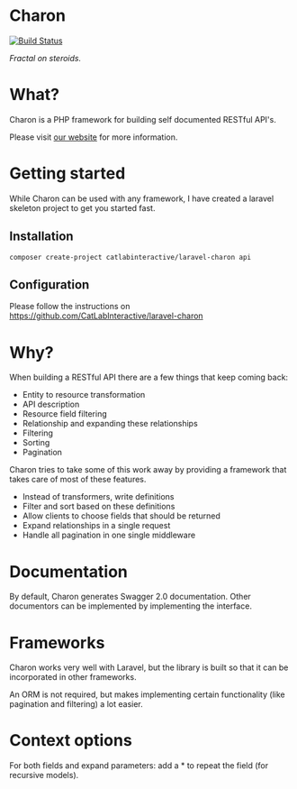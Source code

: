 # Charon
[![Build Status](https://travis-ci.org/CatLabInteractive/charon.svg?branch=master)](https://travis-ci.org/CatLabInteractive/charon)

*Fractal on steroids.*

What?
=====
Charon is a PHP framework for building self documented RESTful API's.

Please visit [our website](https://charon.catlab.eu/) for more information.

Getting started
===============
While Charon can be used with any framework, I have created a laravel
skeleton project to get you started fast.

Installation
------------
`composer create-project catlabinteractive/laravel-charon api`

Configuration
-------------
Please follow the instructions on 
https://github.com/CatLabInteractive/laravel-charon

Why?
====
When building a RESTful API there are a few things that keep coming back:
 * Entity to resource transformation
 * API description
 * Resource field filtering
 * Relationship and expanding these relationships
 * Filtering
 * Sorting
 * Pagination

Charon tries to take some of this work away by providing a 
framework that takes care of most of these features.
 * Instead of transformers, write definitions
 * Filter and sort based on these definitions
 * Allow clients to choose fields that should be returned
 * Expand relationships in a single request
 * Handle all pagination in one single middleware

Documentation
=============
By default, Charon generates Swagger 2.0 documentation. Other 
documentors can be implemented by implementing the interface.

Frameworks
==========
Charon works very well with Laravel, but the library is built
so that it can be incorporated in other frameworks.

An ORM is not required, but makes implementing certain functionality
(like pagination and filtering) a lot easier.

Context options
===============
For both fields and expand parameters: add a * to repeat the field (for 
recursive models).
